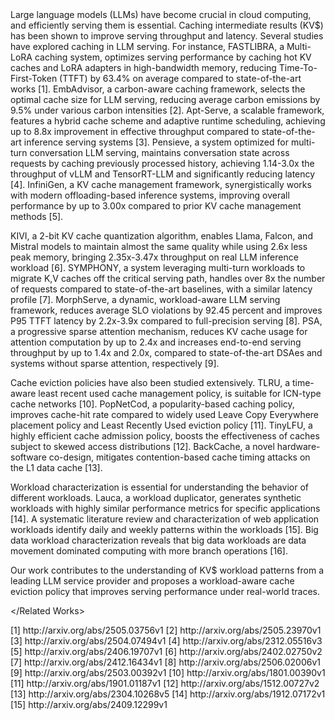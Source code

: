 <Related Works>
Large language models (LLMs) have become crucial in cloud computing, and efficiently serving them is essential. Caching intermediate results (KV$) has been shown to improve serving throughput and latency. Several studies have explored caching in LLM serving. For instance, FASTLIBRA, a Multi-LoRA caching system, optimizes serving performance by caching hot KV caches and LoRA adapters in high-bandwidth memory, reducing Time-To-First-Token (TTFT) by 63.4% on average compared to state-of-the-art works [1]. EmbAdvisor, a carbon-aware caching framework, selects the optimal cache size for LLM serving, reducing average carbon emissions by 9.5% under various carbon intensities [2]. Apt-Serve, a scalable framework, features a hybrid cache scheme and adaptive runtime scheduling, achieving up to 8.8x improvement in effective throughput compared to state-of-the-art inference serving systems [3]. Pensieve, a system optimized for multi-turn conversation LLM serving, maintains conversation state across requests by caching previously processed history, achieving 1.14-3.0x the throughput of vLLM and TensorRT-LLM and significantly reducing latency [4]. InfiniGen, a KV cache management framework, synergistically works with modern offloading-based inference systems, improving overall performance by up to 3.00x compared to prior KV cache management methods [5]. 

KIVI, a 2-bit KV cache quantization algorithm, enables Llama, Falcon, and Mistral models to maintain almost the same quality while using 2.6x less peak memory, bringing 2.35x-3.47x throughput on real LLM inference workload [6]. SYMPHONY, a system leveraging multi-turn workloads to migrate K,V caches off the critical serving path, handles over 8x the number of requests compared to state-of-the-art baselines, with a similar latency profile [7]. MorphServe, a dynamic, workload-aware LLM serving framework, reduces average SLO violations by 92.45 percent and improves P95 TTFT latency by 2.2x-3.9x compared to full-precision serving [8]. PSA, a progressive sparse attention mechanism, reduces KV cache usage for attention computation by up to 2.4x and increases end-to-end serving throughput by up to 1.4x and 2.0x, compared to state-of-the-art DSAes and systems without sparse attention, respectively [9].

Cache eviction policies have also been studied extensively. TLRU, a time-aware least recent used cache management policy, is suitable for ICN-type cache networks [10]. PopNetCod, a popularity-based caching policy, improves cache-hit rate compared to widely used Leave Copy Everywhere placement policy and Least Recently Used eviction policy [11]. TinyLFU, a highly efficient cache admission policy, boosts the effectiveness of caches subject to skewed access distributions [12]. BackCache, a novel hardware-software co-design, mitigates contention-based cache timing attacks on the L1 data cache [13]. 

Workload characterization is essential for understanding the behavior of different workloads. Lauca, a workload duplicator, generates synthetic workloads with highly similar performance metrics for specific applications [14]. A systematic literature review and characterization of web application workloads identify daily and weekly patterns within the workloads [15]. Big data workload characterization reveals that big data workloads are data movement dominated computing with more branch operations [16]. 

Our work contributes to the understanding of KV$ workload patterns from a leading LLM service provider and proposes a workload-aware cache eviction policy that improves serving performance under real-world traces.

</Related Works>

<references>
[1] http://arxiv.org/abs/2505.03756v1
[2] http://arxiv.org/abs/2505.23970v1
[3] http://arxiv.org/abs/2504.07494v1
[4] http://arxiv.org/abs/2312.05516v3
[5] http://arxiv.org/abs/2406.19707v1
[6] http://arxiv.org/abs/2402.02750v2
[7] http://arxiv.org/abs/2412.16434v1
[8] http://arxiv.org/abs/2506.02006v1
[9] http://arxiv.org/abs/2503.00392v1
[10] http://arxiv.org/abs/1801.00390v1
[11] http://arxiv.org/abs/1901.01187v1
[12] http://arxiv.org/abs/1512.00727v2
[13] http://arxiv.org/abs/2304.10268v5
[14] http://arxiv.org/abs/1912.07172v1
[15] http://arxiv.org/abs/2409.12299v1
